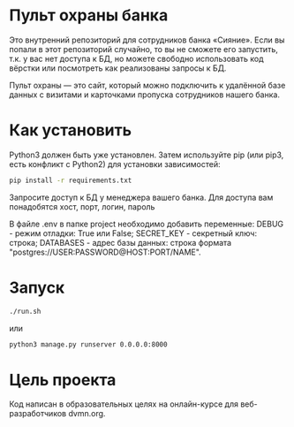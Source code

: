 # Пульт охраны банка
Это внутренний репозиторий для сотрудников банка «Сияние». Если вы попали в этот репозиторий случайно, то вы не сможете его запустить, т.к. у вас нет доступа к БД, но можете свободно использовать код вёрстки или посмотреть как реализованы запросы к БД.

Пульт охраны — это сайт, который можно подключить к удалённой базе данных с визитами и карточками пропуска сотрудников нашего банка.

# Как установить

Python3 должен быть уже установлен. Затем используйте pip (или pip3, есть конфликт с Python2) для установки зависимостей:
```bash
pip install -r requirements.txt
```

Запросите доступ к БД у менеджера вашего банка. Для доступа вам понадобятся хост, порт, логин, пароль

В файле .env в папке project необходимо добавить переменные:
DEBUG - режим отладки: True или False;
SECRET_KEY - секретный ключ: строка;
DATABASES - адрес базы данных: строка формата "postgres://USER:PASSWORD@HOST:PORT/NAME".



# Запуск
```bash
./run.sh
```
или

```bash
python3 manage.py runserver 0.0.0.0:8000
```


# Цель проекта
Код написан в образовательных целях на онлайн-курсе для веб-разработчиков dvmn.org.
